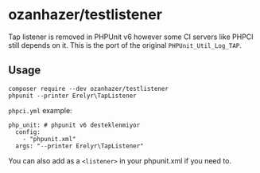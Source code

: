 # ozanhazer/testlistener

Tap listener is removed in PHPUnit v6 however some CI servers like PHPCI still
depends on it. This is the port of the original `PHPUnit_Util_Log_TAP`.

Usage
-----

    composer require --dev ozanhazer/testlistener
    phpunit --printer Erelyr\TapListener

`phpci.yml` example:

    php_unit: # phpunit v6 desteklenmiyor
      config:
        - "phpunit.xml"
      args: "--printer Erelyr\TapListener"


You can also add as a `<listener>` in your phpunit.xml if you need to.
